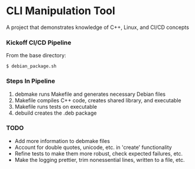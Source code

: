 # CLI Manipulation Tool #
A project that demonstrates knowledge of C++, Linux, and CI/CD concepts

### Kickoff CI/CD Pipeline ###
From the base directory:
```
$ debian_package.sh
```

### Steps In Pipeline ###
1. debmake runs Makefile and generates necessary Debian files
2. Makefile compiles C++ code, creates shared library, and executable
3. Makefile runs tests on executable
4. debuild creates the .deb package

### TODO ###
- Add more information to debmake files
- Account for double quotes, unicode, etc. in 'create' functionality
- Refine tests to make them more robust, check expected failures, etc.
- Make the logging prettier, trim nonessential lines, written to a file, etc.
